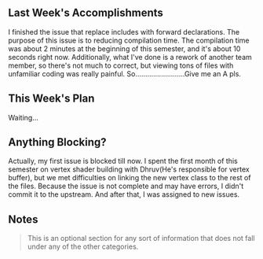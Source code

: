 ## Last Week's Accomplishments

I finished the issue that replace includes with forward declarations. The purpose of this issue is to reducing compilation time. The compilation time was about 2 minutes at the beginning of this semester, and it's about 10 seconds right now. Additionally, what I've done is a rework of another team member, so there's not much to correct, but viewing tons of files with unfamiliar coding was really painful. So.........................Give me an A pls.

## This Week's Plan

Waiting...

## Anything Blocking?

Actually, my first issue is blocked till now. I spent the first month of this semester on vertex shader building with Dhruv(He's responsible for vertex buffer), but we met difficulties on linking the new vertex class to the rest of the files. Because the issue is not complete and may have errors, I didn't commit it to the upstream. And after that, I was assigned to new issues.

## Notes

> This is an optional section for any sort of information that does not fall under any of the other categories.